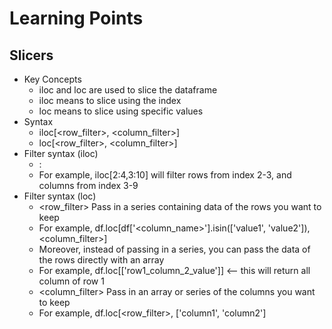 # Learning Points
## Slicers
- Key Concepts
  - iloc and loc are used to slice the dataframe
  - iloc means to slice using the index
  - loc means to slice using specific values
- Syntax
  - iloc[<row_filter>, <column_filter>]
  - loc[<row_filter>, <column_filter>]
- Filter syntax (iloc)
  - <start>:<end>
  - For example, iloc[2:4,3:10] will filter rows from index 2-3, and columns from index 3-9
- Filter syntax (loc)
  - <row_filter> Pass in a series containing data of the rows you want to keep
  - For example, df.loc[df['<column_name>'].isin(['value1', 'value2']), <column_filter>]
  - Moreover, instead of passing in a series, you can pass the data of the rows directly with an array
  - For example, df.loc[['row1_column_2_value']] <-- this will return all column of row 1
  - <column_filter> Pass in an array or series of the columns you want to keep
  - For example, df.loc[<row_filter>, ['column1', 'column2']

